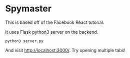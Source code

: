 # Spymaster

This is based off of the Facebook React tutorial.

It uses Flask python3 server on the backend.

```
python3 server.py
```

And visit <http://localhost:3000/>. Try opening multiple tabs!
